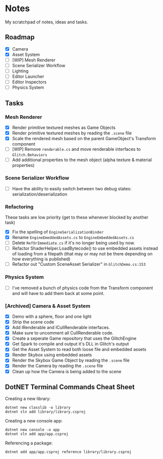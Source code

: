 # Notes

My scratchpad of notes, ideas and tasks.

## Roadmap

- [x] Camera
- [x] Asset System
- [ ] [WIP] Mesh Renderer
- [ ] Scene Serializer Workflow
- [ ] Lighting
- [ ] Editor Launcher
- [ ] Editor Inspectors
- [ ] Physics System

## Tasks

### Mesh Renderer

- [x] Render primitive textured meshes as Game Objects
- [x] Render primitive textured meshes by reading the `.scene` file
- [x] Scale the rendered mesh based on the parent GameObject's Transform component
- [ ] [WIP] Remove `renderable.cs` and move renderable interfaces to `Glitch.Behaviors`
- [ ] Add additional properties to the mesh object (alpha texture & material properties)

### Scene Serializer Workflow

- [ ] Have the ability to easily switch between two debug states: serialization/deserialization

### Refactoring

These tasks are low priority (get to these whenever blocked by another task)

- [x] Fix the spelling of `EngineSerializationBinder`
- [x] Rename `EngineEmeddedAssets.cs` to `EngineEmbeddedAssets.cs`
- [ ] Delete `RefOrImmediate.cs` if it's no longer being used by now.
- [ ] Refactor ShaderHelper.LoadBytecode() to use embedded assets instead of loading from a filepath (that may or may not be there depending on how everything is published)
- [ ] Refactor out "Custom SceneAsset Serializer" in `GlitchDemo.cs:153`

### Physics System

- [ ] I've removed a bunch of physics code from the Transform component and will have to add them back at some point.

### [Archived] Camera & Asset System

- [x] Demo with a sphere, floor and one light
- [x] Strip the scene code
- [x] Add IRenderable and ICullRenderable interfaces. 
- [x] Make sure to uncomment all CullRenderable code.
- [x] Create a seperate Game repository that uses the GlitchEngine
- [x] Get Spark to compile and output it's DLL in Glitch's output
- [x] Get the Asset System to read both loose file and embedded assets
- [x] Render Skybox using embedded assets
- [x] Render the Skybox Game Object by reading the `.scene` file
- [x] Render the Camera by reading the `.scene` file
- [x] Clean up how the Camera is being added to the scene

## DotNET Terminal Commands Cheat Sheet

Creating a new library:

```
dotnet new classlib -o library
dotnet sln add library/library.csproj
```

Creating a new console app:

```
dotnet new console -o app
dotnet sln add app/app.csproj
```

Referencing a package:

```
dotnet add app/app.csproj reference library/library.csproj
```
